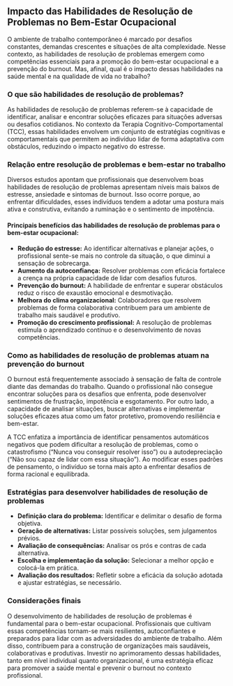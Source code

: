 
## Impacto das Habilidades de Resolução de Problemas no Bem-Estar Ocupacional

O ambiente de trabalho contemporâneo é marcado por desafios constantes, demandas crescentes e situações de alta complexidade. Nesse contexto, as habilidades de resolução de problemas emergem como competências essenciais para a promoção do bem-estar ocupacional e a prevenção do burnout. Mas, afinal, qual é o impacto dessas habilidades na saúde mental e na qualidade de vida no trabalho?

### O que são habilidades de resolução de problemas?

As habilidades de resolução de problemas referem-se à capacidade de identificar, analisar e encontrar soluções eficazes para situações adversas ou desafios cotidianos. No contexto da Terapia Cognitivo-Comportamental (TCC), essas habilidades envolvem um conjunto de estratégias cognitivas e comportamentais que permitem ao indivíduo lidar de forma adaptativa com obstáculos, reduzindo o impacto negativo do estresse.

### Relação entre resolução de problemas e bem-estar no trabalho

Diversos estudos apontam que profissionais que desenvolvem boas habilidades de resolução de problemas apresentam níveis mais baixos de estresse, ansiedade e sintomas de burnout. Isso ocorre porque, ao enfrentar dificuldades, esses indivíduos tendem a adotar uma postura mais ativa e construtiva, evitando a ruminação e o sentimento de impotência.

#### Principais benefícios das habilidades de resolução de problemas para o bem-estar ocupacional:

- **Redução do estresse:** Ao identificar alternativas e planejar ações, o profissional sente-se mais no controle da situação, o que diminui a sensação de sobrecarga.
- **Aumento da autoconfiança:** Resolver problemas com eficácia fortalece a crença na própria capacidade de lidar com desafios futuros.
- **Prevenção do burnout:** A habilidade de enfrentar e superar obstáculos reduz o risco de exaustão emocional e desmotivação.
- **Melhora do clima organizacional:** Colaboradores que resolvem problemas de forma colaborativa contribuem para um ambiente de trabalho mais saudável e produtivo.
- **Promoção do crescimento profissional:** A resolução de problemas estimula o aprendizado contínuo e o desenvolvimento de novas competências.

### Como as habilidades de resolução de problemas atuam na prevenção do burnout

O burnout está frequentemente associado à sensação de falta de controle diante das demandas do trabalho. Quando o profissional não consegue encontrar soluções para os desafios que enfrenta, pode desenvolver sentimentos de frustração, impotência e esgotamento. Por outro lado, a capacidade de analisar situações, buscar alternativas e implementar soluções eficazes atua como um fator protetivo, promovendo resiliência e bem-estar.

A TCC enfatiza a importância de identificar pensamentos automáticos negativos que podem dificultar a resolução de problemas, como o catastrofismo (“Nunca vou conseguir resolver isso”) ou a autodepreciação (“Não sou capaz de lidar com essa situação”). Ao modificar esses padrões de pensamento, o indivíduo se torna mais apto a enfrentar desafios de forma racional e equilibrada.

### Estratégias para desenvolver habilidades de resolução de problemas

- **Definição clara do problema:** Identificar e delimitar o desafio de forma objetiva.
- **Geração de alternativas:** Listar possíveis soluções, sem julgamentos prévios.
- **Avaliação de consequências:** Analisar os prós e contras de cada alternativa.
- **Escolha e implementação da solução:** Selecionar a melhor opção e colocá-la em prática.
- **Avaliação dos resultados:** Refletir sobre a eficácia da solução adotada e ajustar estratégias, se necessário.

### Considerações finais

O desenvolvimento de habilidades de resolução de problemas é fundamental para o bem-estar ocupacional. Profissionais que cultivam essas competências tornam-se mais resilientes, autoconfiantes e preparados para lidar com as adversidades do ambiente de trabalho. Além disso, contribuem para a construção de organizações mais saudáveis, colaborativas e produtivas. Investir no aprimoramento dessas habilidades, tanto em nível individual quanto organizacional, é uma estratégia eficaz para promover a saúde mental e prevenir o burnout no contexto profissional.
```
